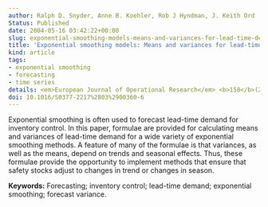 ```yaml
---
author: Ralph D. Snyder, Anne B. Koehler, Rob J Hyndman, J. Keith Ord
Status: Published
date: 2004-05-16 03:42:22+00:00
slug: exponential-smoothing-models-means-and-variances-for-lead-time-demand
title: 'Exponential smoothing models: Means and variances for lead-time demand'
kind: article
tags:
- exponential smoothing
- forecasting
- time series
details: <em>European Journal of Operational Research</em> <b>158</b>(2) 444-455
doi: 10.1016/S0377-2217%2803%2900360-6
---
```



Exponential smoothing is often used to forecast lead-time demand for inventory control. In this paper, formulae are provided for calculating means and variances of lead-time demand for a wide variety of exponential smoothing methods. A feature of many of the formulae is that variances, as well as the means, depend on trends and seasonal effects. Thus, these formulae provide the opportunity to implement methods that ensure that safety stocks adjust to changes in trend or changes in season.

**Keywords:** Forecasting; inventory control; lead-time demand; exponential smoothing; forecast variance.
